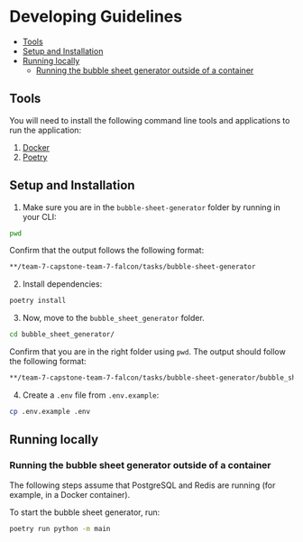 # Developing Guidelines

- [Tools](#tools)
- [Setup and Installation](#setup-and-installation)
- [Running locally](#running-locally)
  - [Running the bubble sheet generator outside of a container](#running-the-bubble-sheet-generator-outside-of-a-container)

## Tools

You will need to install the following command line tools and applications to run the application:

1. [Docker](https://docs.docker.com/get-docker/)
2. [Poetry](https://python-poetry.org/docs/)

## Setup and Installation

1. Make sure you are in the `bubble-sheet-generator` folder by running in your CLI:

```bash
pwd
```

Confirm that the output follows the following format:

```bash
**/team-7-capstone-team-7-falcon/tasks/bubble-sheet-generator
```

2. Install dependencies:

```bash
poetry install
```

3. Now, move to the `bubble_sheet_generator` folder. 

```bash
cd bubble_sheet_generator/
```

Confirm that you are in the right folder using `pwd`. The output should follow the following format:

```bash
**/team-7-capstone-team-7-falcon/tasks/bubble-sheet-generator/bubble_sheet_generator
```

4. Create a `.env` file from `.env.example`:

```bash
cp .env.example .env
```

## Running locally

### Running the bubble sheet generator outside of a container

The following steps assume that PostgreSQL and Redis are running (for example, in a Docker container).

To start the bubble sheet generator, run:

```bash
poetry run python -m main
```
